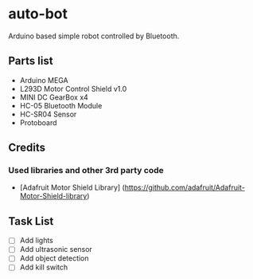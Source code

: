 # auto-bot
Arduino based simple robot controlled by Bluetooth.

## Parts list
- Arduino MEGA
- L293D Motor Control Shield v1.0
- MINI DC GearBox x4
- HC-05 Bluetooth Module
- HC-SR04 Sensor
- Protoboard

## Credits

### Used libraries and other 3rd party code
- [Adafruit Motor Shield Library] (https://github.com/adafruit/Adafruit-Motor-Shield-library) 

## Task List
- [ ] Add lights
- [ ] Add ultrasonic sensor
- [ ] Add object detection
- [ ] Add kill switch
